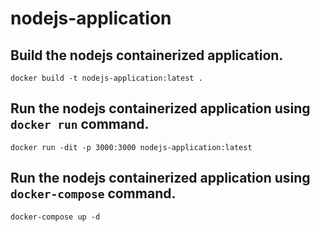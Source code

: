 # nodejs-application

## Build the nodejs containerized application.
``
docker build -t nodejs-application:latest .
``
## Run the nodejs containerized application using `docker run` command.
``
docker run -dit -p 3000:3000 nodejs-application:latest
``
## Run the nodejs containerized application using `docker-compose` command.
``
docker-compose up -d
``
